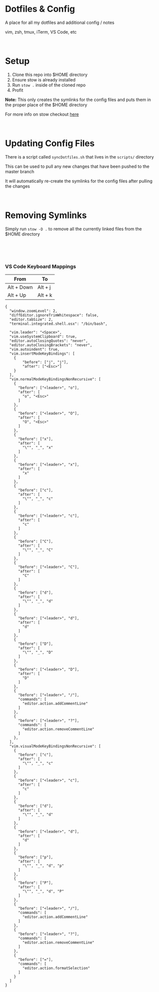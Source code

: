 # Dotfiles & Config
A place for all my dotfiles and additional config / notes

vim, zsh, tmux, iTerm, VS Code, etc

<br>

# Setup


1. Clone this repo into $HOME directory
2. Ensure stow is already installed
3. Run `stow .` inside of the cloned repo
4. Profit

**Note:** This only creates the symlinks for the config files and puts them in the proper place of the $HOME directory


For more info on stow checkout [here](https://systemcrafters.net/managing-your-dotfiles/using-gnu-stow/)

<br>

# Updating Config Files

There is a script called `syncDotfiles.sh` that lives in the `scripts/` directory

This can be used to pull any new changes that have been pushed to the master branch

It will automatically re-create the symlinks for the config files after pulling the changes


<br>

# Removing Symlinks

Simply run `stow -D .` to remove all the currently linked files from the $HOME directory

<br>
<br>
<br>

### VS Code Keyboard Mappings

| From       | To      |
| ---        | ---     |
| Alt + Down | Alt + j |
| Alt + Up   | Alt + k |

```
{
  "window.zoomLevel": 2,
  "diffEditor.ignoreTrimWhitespace": false,
  "editor.tabSize": 2,
  "terminal.integrated.shell.osx": "/bin/bash",

  "vim.leader": "<Space>",
  "vim.useSystemClipboard": true,
  "editor.autoClosingQuotes": "never",
  "editor.autoClosingBrackets": "never",
  "vim.autoindent": true,
  "vim.insertModeKeyBindings": [
    {
        "before": ["j", "j"],
        "after": ["<Esc>"]
    }
  ],
  "vim.normalModeKeyBindingsNonRecursive": [
    {
      "before": ["<leader>", "o"],
      "after": [
        "o", "<Esc>"
      ]
    },
    {
      "before": ["<leader>", "O"],
      "after": [
        "O", "<Esc>"
      ]
    },
    {
      "before": ["x"],
      "after": [
        "\"", "_", "x"
      ]
    },
    {
      "before": ["<leader>", "x"],
      "after": [
        "x"
      ]
    },
    {
      "before": ["c"],
      "after": [
        "\"", "_", "c"
      ]
    },
    {
      "before": ["<leader>", "c"],
      "after": [
        "c"
      ]
    },
    {
      "before": ["C"],
      "after": [
        "\"", "_", "C"
      ]
    },
    {
      "before": ["<leader>", "C"],
      "after": [
        "C"
      ]
    },
    {
      "before": ["d"],
      "after": [
        "\"", "_", "d"
      ]
    },
    {
      "before": ["<leader>", "d"],
      "after": [
        "d"
      ]
    },
    {
      "before": ["D"],
      "after": [
        "\"", "_", "D"
      ]
    },
    {
      "before": ["<leader>", "D"],
      "after": [
        "D"
      ]
    },
    {
      "before": ["<leader>", "/"],
      "commands": [
        "editor.action.addCommentLine"
      ]
    },
    {
      "before": ["<leader>", "?"],
      "commands": [
        "editor.action.removeCommentLine"
      ]
    },
  ],
  "vim.visualModeKeyBindingsNonRecursive": [
    {
      "before": ["c"],
      "after": [
        "\"", "_", "c"
      ]
    },
    {
      "before": ["<leader>", "c"],
      "after": [
        "c"
      ]
    },
    {
      "before": ["d"],
      "after": [
        "\"", "_", "d"
      ]
    },
    {
      "before": ["<leader>", "d"],
      "after": [
        "d"
      ]
    },
    {
      "before": ["p"],
      "after": [
        "\"", "_", "d", "p"
      ]
    },
    {
      "before": ["P"],
      "after": [
        "\"", "_", "d", "P"
      ]
    },
    {
      "before": ["<leader>", "/"],
      "commands": [
        "editor.action.addCommentLine"
      ]
    },
    {
      "before": ["<leader>", "?"],
      "commands": [
        "editor.action.removeCommentLine"
      ]
    },
    {
      "before": ["="],
      "commands": [
        "editor.action.formatSelection"
      ]
    }
  ]
}
```


